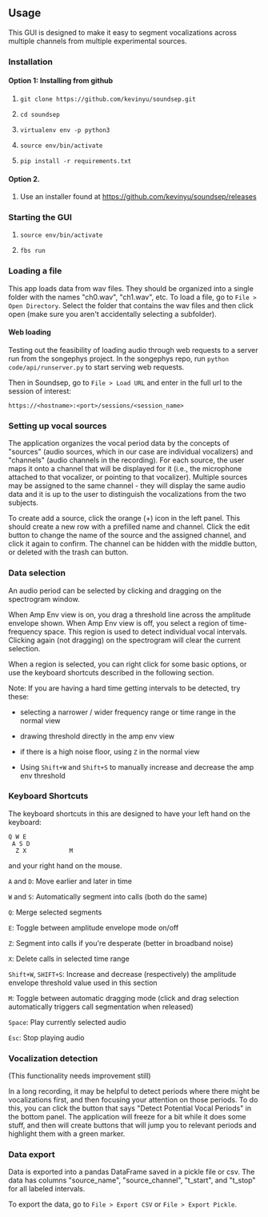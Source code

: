 ## Usage

This GUI is designed to make it easy to segment vocalizations across multiple channels from multiple experimental sources.

### Installation

#### Option 1: Installing from github

1. `git clone https://github.com/kevinyu/soundsep.git`

2. `cd soundsep`

3. `virtualenv env -p python3`

4. `source env/bin/activate`

5. `pip install -r requirements.txt`

#### Option 2.

1. Use an installer found at https://github.com/kevinyu/soundsep/releases


### Starting the GUI

1. `source env/bin/activate`

2. `fbs run`

### Loading a file

This app loads data from wav files. They should be organized into a single folder with the names "ch0.wav", "ch1.wav", etc. To load a file, go to `File > Open Directory`. Select the folder that contains the wav files and then click open (make sure you aren't accidentally selecting a subfolder).

#### Web loading

Testing out the feasibility of loading audio through web requests to a server run from the songephys project. In the songephys repo, run `python code/api/runserver.py` to start serving web requests.

Then in Soundsep, go to `File > Load URL` and enter in the full url to the session of interest:

`https://<hostname>:<port>/sessions/<session_name>`

### Setting up vocal sources

The application organizes the vocal period data by the concepts of "sources" (audio sources, which in our case are individual vocalizers) and "channels" (audio channels in the recording). For each source, the user maps it onto a channel that will be displayed for it (i.e., the microphone attached to that vocalizer, or pointing to that vocalizer). Multiple sources may be assigned to the same channel - they will display the same audio data and it is up to the user to distinguish the vocalizations from the two subjects.

To create add a source, click the orange (+) icon in the left panel. This should create a new row with a prefilled name and channel. Click the edit button to change the name of the source and the assigned channel, and click it again to confirm. The channel can be hidden with the middle button, or deleted with the trash can button.

### Data selection

An audio period can be selected by clicking and dragging on the spectrogram window.

When Amp Env view is on, you drag a threshold line across the amplitude envelope shown. When Amp Env view is off, you select a region of time-frequency space. This region is used to detect individual vocal intervals. Clicking again (not dragging) on the spectrogram will clear the current selection.

When a region is selected, you can right click for some basic options, or use the keyboard shortcuts described in the following section.

Note: If you are having a hard time getting intervals to be detected, try these:

* selecting a narrower / wider frequency range or time range in the normal view

* drawing threshold directly in the amp env view

* if there is a high noise floor, using `Z` in the normal view

* Using `Shift+W` and `Shift+S` to manually increase and decrease the amp env threshold

### Keyboard Shortcuts
The keyboard shortcuts in this are designed to have your left hand on the keyboard:
```
Q W E
 A S D
  Z X            M
```
and your right hand on the mouse.

`A` and `D`: Move earlier and later in time

`W` and `S`: Automatically segment into calls (both do the same)

`Q`: Merge selected segments

`E`: Toggle between amplitude envelope mode on/off

`Z`: Segment into calls if you're desperate (better in broadband noise)

`X`: Delete calls in selected time range

`Shift+W`, `SHIFT+S`: Increase and decrease (respectively) the amplitude envelope threshold value used in this section

`M`: Toggle between automatic dragging mode (click and drag selection automatically triggers call segmentation when released)

`Space`: Play currently selected audio

`Esc`: Stop playing audio

### Vocalization detection

(This functionality needs improvement still)

In a long recording, it may be helpful to detect periods where there might be vocalizations first, and then focusing your attention on those periods. To do this, you can click the button that says "Detect Potential Vocal Periods" in the bottom panel. The application will freeze for a bit while it does some stuff, and then will create buttons that will jump you to relevant periods and highlight them with a green marker.

### Data export
Data is exported into a pandas DataFrame saved in a pickle file or csv. The data has columns "source_name", "source_channel", "t_start", and "t_stop" for all labeled intervals.

To export the data, go to `File > Export CSV` or `File > Export Pickle`.
